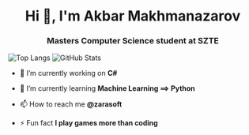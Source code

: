 
<h1 align="center">Hi 👋, I'm Akbar Makhmanazarov</h1>
<h3 align="center">Masters Computer Science student at SZTE</h3>

![Top Langs](https://github-readme-stats.vercel.app/api/top-langs/?username=Akbar2998&layout=compact)
![GitHub Stats](https://github-readme-stats.vercel.app/api?username=Akbar2998&theme=nightowl)

- 🔭 I’m currently working on **C#**

- 🌱 I’m currently learning **Machine Learning ==> Python**

- 📫 How to reach me **@zarasoft**

- ⚡ Fun fact **I play games more than coding**

